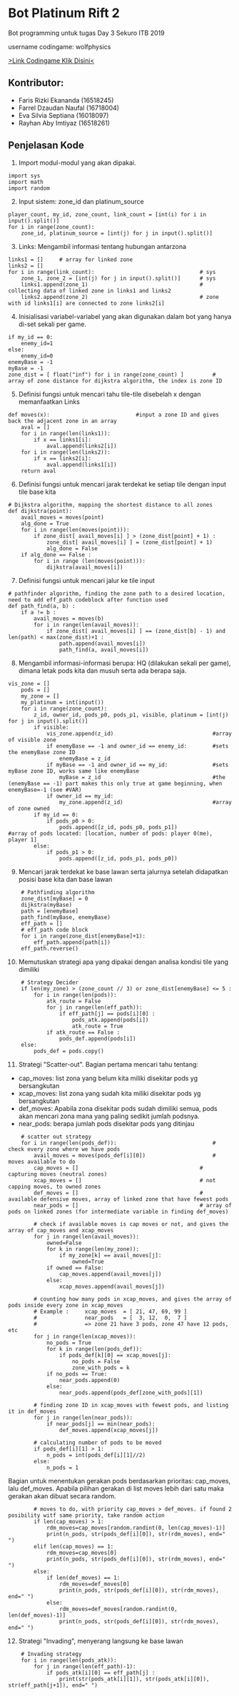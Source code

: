 # Bot Platinum Rift 2

Bot programming untuk tugas Day 3 Sekuro ITB 2019

username codingame: wolfphysics

[>Link Codingame Klik Disini<](https://www.codingame.com/ide/puzzle/platinum-rift-episode-2)

## Kontributor: 
* Faris Rizki Ekananda (16518245)
* Farrel Dzaudan Naufal (16718004)
* Eva Silvia Septiana (16018097)
* Rayhan Aby Imtiyaz (16518261)

## Penjelasan Kode
1. Import modul-modul yang akan dipakai.
```
import sys
import math
import random
```
2. Input sistem: zone_id dan platinum_source
```
player_count, my_id, zone_count, link_count = [int(i) for i in input().split()]
for i in range(zone_count):
	zone_id, platinum_source = [int(j) for j in input().split()]
```
3. Links: Mengambil informasi tentang hubungan antarzona
```
links1 = []		# array for linked zone
links2 = []
for i in range(link_count):									# sys
	zone_1, zone_2 = [int(j) for j in input().split()]		# sys
	links1.append(zone_1)									# collecting data of linked zone in links1 and links2
	links2.append(zone_2)									# zone with id links1[i] are connected to zone links2[i]
```
4. Inisialisasi variabel-variabel yang akan digunakan dalam bot yang hanya di-set sekali per game.
```
if my_id == 0:
	enemy_id=1
else:
	enemy_id=0
enemyBase = -1
myBase = -1
zone_dist = [ float("inf") for i in range(zone_count) ]			# array of zone distance for dijkstra algorithm, the index is zone ID
```
5. Definisi fungsi untuk mencari tahu tile-tile disebelah x dengan memanfaatkan Links
```
def moves(x):							#input a zone ID and gives back the adjacent zone in an array
	aval = []
	for i in range(len(links1)):
		if x == links1[i]:
			aval.append(links2[i])
	for i in range(len(links2)):
		if x == links2[i]:
			aval.append(links1[i])
	return aval
```
6. Definisi fungsi untuk mencari jarak terdekat ke setiap tile dengan input tile base kita
```
# Dijkstra algorithm, mapping the shortest distance to all zones
def dijkstra(point):	
	avail_moves = moves(point)
	alg_done = True
	for i in range(len(moves(point))):
		if zone_dist[ avail_moves[i] ] > (zone_dist[point] + 1) :
			zone_dist[ avail_moves[i] ] = (zone_dist[point] + 1)
			alg_done = False
	if alg_done == False :
		for i in range (len(moves(point))):
			dijkstra(avail_moves[i])
```
7. Definisi fungsi untuk mencari jalur ke tile input
```
# pathfinder algorithm, finding the zone path to a desired location, need to add eff_path codeblock after function used
def path_find(a, b) :
	if a != b :
		avail_moves = moves(b)
		for i in range(len(avail_moves)):
			if zone_dist[ avail_moves[i] ] == (zone_dist[b] - 1) and len(path) < max(zone_dist)+1 :
				path.append(avail_moves[i])
				path_find(a, avail_moves[i])
```
8. Mengambil informasi-informasi berupa: HQ (dilakukan sekali per game), dimana letak pods kita dan musuh serta ada berapa saja.
```
vis_zone = []
	pods = []
	my_zone = []
	my_platinum = int(input())
	for i in range(zone_count):
		z_id, owner_id, pods_p0, pods_p1, visible, platinum = [int(j) for j in input().split()]
		if visible:
			vis_zone.append(z_id)								#array of visible zone
			if enemyBase == -1 and owner_id == enemy_id:		#sets the enemyBase zone ID
				enemyBase = z_id	
			if myBase == -1 and owner_id == my_id:				#sets myBase zone ID, works same like enemyBase
				myBase = z_id									#the (enemyBase == -1) part makes this only true at game beginning, when enemyBase=-1 (see #VAR)
			if owner_id == my_id:
				my_zone.append(z_id)							#array of zone owned
		if my_id == 0:
			if pods_p0 > 0:
				pods.append([z_id, pods_p0, pods_p1])				#array of pods located: [location, number of pods: player 0(me), player 1]
		else:
			if pods_p1 > 0:
				pods.append([z_id, pods_p1, pods_p0])
```
9. Mencari jarak terdekat ke base lawan serta jalurnya setelah didapatkan posisi base kita dan base lawan
```
	# Pathfinding algorithm
	zone_dist[myBase] = 0
	dijkstra(myBase)
	path = [enemyBase]
	path_find(myBase, enemyBase)
	eff_path = []
	# eff_path code block
	for i in range(zone_dist[enemyBase]+1):
		eff_path.append(path[i])
	eff_path.reverse()
```
10. Memutuskan strategi apa yang dipakai dengan analisa kondisi tile yang dimiliki
```
	# Strategy Decider
	if len(my_zone) > (zone_count // 3) or zone_dist[enemyBase] <= 5 :
		for i in range(len(pods)):
			atk_route = False
			for j in range(len(eff_path)):
				if eff_path[j] == pods[i][0] :
					pods_atk.append(pods[i])
					atk_route = True
			if atk_route == False :
				pods_def.append(pods[i])
	else:
		pods_def = pods.copy()
```
11. Strategi "Scatter-out". Bagian pertama mencari tahu tentang:
* cap_moves: list zona yang belum kita miliki disekitar pods yg bersangkutan
* xcap_moves: list zona yang sudah kita miliki disekitar pods yg bersangkutan
* def_moves: Apabila zona disekitar pods sudah dimiliki semua, pods akan mencari zona mana yang paling sedikit jumlah podsnya.
* near_pods: berapa jumlah pods disekitar pods yang ditinjau
```
	# scatter out strategy
	for i in range(len(pods_def)):								# check every zone where we have pods
		avail_moves = moves(pods_def[i][0])						# moves available to do
		cap_moves = []										# capturing moves (neutral zones)
		xcap_moves = []										# not capping moves, to owned zones
		def_moves = []										# available defensive moves, array of linked zone that have fewest pods
		near_pods = []										# array of pods on linked zones (for intermediate variable in finding def_moves)
		
		# check if available moves is cap moves or not, and gives the array of cap_moves and xcap_moves
		for j in range(len(avail_moves)):
			owned=False
			for k in range(len(my_zone)):
				if my_zone[k] == avail_moves[j]:
					owned=True
			if owned == False:
				cap_moves.append(avail_moves[j])
			else:
				xcap_moves.append(avail_moves[j])
		
		# counting how many pods in xcap_moves, and gives the array of pods inside every zone in xcap_moves
		# Example :		xcap_moves	= [ 21, 47, 69, 99 ]
		# 				near_pods	= [  3, 12,  0,  7 ]
		# 				=> zone 21 have 3 pods, zone 47 have 12 pods, etc
		for j in range(len(xcap_moves)):
			no_pods = True
			for k in range(len(pods_def)):
				if pods_def[k][0] == xcap_moves[j]:
					no_pods = False
					zone_with_pods = k
			if no_pods == True:
				near_pods.append(0)
			else:
				near_pods.append(pods_def[zone_with_pods][1])
		
		# finding zone ID in xcap_moves with fewest pods, and listing it in def_moves
		for j in range(len(near_pods)):
			if near_pods[j] == min(near_pods):
				def_moves.append(xcap_moves[j])

		# calculating number of pods to be moved
		if pods_def[i][1] > 1:
			n_pods = int(pods_def[i][1]//2)
		else:
			n_pods = 1
```
Bagian untuk menentukan gerakan pods berdasarkan prioritas: cap_moves, lalu def_moves. Apabila pilihan gerakan di list moves lebih dari satu maka gerakan akan dibuat secara random.
```
		# moves to do, with priority cap_moves > def_moves. if found 2 posibility witf same priority, take random action
		if len(cap_moves) > 1:
			rdm_moves=cap_moves[random.randint(0, len(cap_moves)-1)]
			print(n_pods, str(pods_def[i][0]), str(rdm_moves), end=" ")
		elif len(cap_moves) == 1:
			rdm_moves=cap_moves[0]
			print(n_pods, str(pods_def[i][0]), str(rdm_moves), end=" ")
		else:
			if len(def_moves) == 1:
				rdm_moves=def_moves[0]
				print(n_pods, str(pods_def[i][0]), str(rdm_moves), end=" ")
			else:
				rdm_moves=def_moves[random.randint(0, len(def_moves)-1)]
				print(n_pods, str(pods_def[i][0]), str(rdm_moves), end=" ")
```
12. Strategi "Invading", menyerang langsung ke base lawan
```
	# Invading strategy
	for i in range(len(pods_atk)):
		for j in range(len(eff_path)-1):
			if pods_atk[i][0] == eff_path[j] :
				print(str(pods_atk[i][1]), str(pods_atk[i][0]), str(eff_path[j+1]), end=" ")
```

